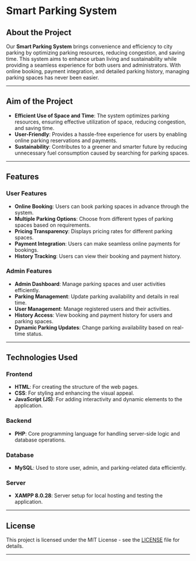 
# Smart Parking System  

## About the Project  

Our **Smart Parking System** brings convenience and efficiency to city parking by optimizing parking resources, reducing congestion, and saving time. This system aims to enhance urban living and sustainability while providing a seamless experience for both users and administrators. With online booking, payment integration, and detailed parking history, managing parking spaces has never been easier.

---

## Aim of the Project  

- **Efficient Use of Space and Time**: The system optimizes parking resources, ensuring effective utilization of space, reducing congestion, and saving time.  
- **User-Friendly**: Provides a hassle-free experience for users by enabling online parking reservations and payments.  
- **Sustainability**: Contributes to a greener and smarter future by reducing unnecessary fuel consumption caused by searching for parking spaces.

---

## Features  

### User Features  
- **Online Booking**: Users can book parking spaces in advance through the system.  
- **Multiple Parking Options**: Choose from different types of parking spaces based on requirements.  
- **Pricing Transparency**: Displays pricing rates for different parking spaces.  
- **Payment Integration**: Users can make seamless online payments for bookings.  
- **History Tracking**: Users can view their booking and payment history.

### Admin Features  
- **Admin Dashboard**: Manage parking spaces and user activities efficiently.  
- **Parking Management**: Update parking availability and details in real time.  
- **User Management**: Manage registered users and their activities.  
- **History Access**: View booking and payment history for users and parking spaces.  
- **Dynamic Parking Updates**: Change parking availability based on real-time status.

---

## Technologies Used  

### Frontend  
- **HTML**: For creating the structure of the web pages.  
- **CSS**: For styling and enhancing the visual appeal.  
- **JavaScript (JS)**: For adding interactivity and dynamic elements to the application.

### Backend  
- **PHP**: Core programming language for handling server-side logic and database operations.

### Database  
- **MySQL**: Used to store user, admin, and parking-related data efficiently.

### Server  
- **XAMPP 8.0.28**: Server setup for local hosting and testing the application.

---
## License  

This project is licensed under the MIT License - see the [LICENSE](LICENSE) file for details.

---

